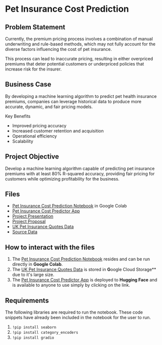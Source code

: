 # Pet Insurance Cost Prediction

## Problem Statement

Currently, the premium pricing process involves a combination of manual underwriting and rule-based methods, which may not fully account for the diverse factors influencing the cost of pet insurance.

This process can lead to inaccurate pricing, resulting in either overpriced premiums that deter potential customers or underpriced policies that increase risk for the insurer.

## Business Case

By developing a machine learning algorithm to predict pet health insurance premiums, companies can leverage historical data to produce more accurate, dynamic, and fair pricing models.

Key Benefits

- Improved pricing accuracy
- Increased customer retention and acquisition
- Operational efficiency
- Scalability

## Project Objective

Develop a machine learning algorithm capable of predicting pet insurance premiums with at least 80% R-squared accuracy, providing fair pricing for customers while optimizing profitability for the business.

## Files

- [Pet Insurance Cost Prediction Notebook](https://colab.research.google.com/drive/1aqbLnUOHnnplVufDrzNPLQGRhr9UwZ5l?usp=sharing) in Google Colab
- [Pet Insurance Cost Predictor App](https://huggingface.co/spaces/bmccourt01/hugsallaround)
- [Project Presentation](https://docs.google.com/presentation/d/1Zf_LM_-rPKBLHBtBNv6AOJinaiS3vrZaKdF9hfGEqG8/edit?usp=sharing)
- [Project Proposal](https://docs.google.com/document/d/1DDW4cQqUVR0G96wklIStyyBn9HxScrRLyK1S8KAkPbw/edit?usp=sharing)
- [UK Pet Insurance Quotes Data](https://console.cloud.google.com/storage/browser/pet-insurance-data;tab=objects?forceOnBucketsSortingFiltering=true&project=pet-insurance-prediction)
- [Source Data](https://app.snowflake.com/marketplace/listing/GZTSZ2DR6BH/market-data-insightica-free-sample-uk-pet-insurance-quotes-data)

## How to interact with the files

1. The [Pet Insurance Cost Prediction Notebook](https://colab.research.google.com/drive/1aqbLnUOHnnplVufDrzNPLQGRhr9UwZ5l?usp=sharing) resides and can be run directly in **Google Colab**.
2. The [UK Pet Insurance Quotes Data](https://console.cloud.google.com/storage/browser/pet-insurance-data;tab=objects?forceOnBucketsSortingFiltering=true&project=pet-insurance-prediction) is stored in **G**oogle Cloud Storage** due to it's large size.
3. The [Pet Insurance Cost Predictor App](https://huggingface.co/spaces/bmccourt01/hugsallaround) is deployed to **Hugging Face** and is available to anyone to use simply by clicking on the link.

## Requirements

The following libraries are required to run the notebook.  These code snippets have already been included in the notebook for the user to run.

1. ``!pip install seaborn``
2. ``!pip install category_encoders``
3. ``!pip install gradio``
